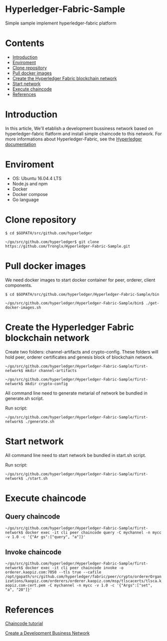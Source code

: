 # Hyperledger-Fabric-Sample
Simple sample implement hyperledger-fabric platform
# Contents
* [Introduction](#intro)
* [Enviroment](#env)
* [Clone repository](#clone)
* [Pull docker images](#pull)
* [Create the Hyperledger Fabric blockchain network](#create)
* [Start network](#start)
* [Execute chaincode](#execute)
* [References](#refer)
# <a name="intro">Introduction</a>
In this article, We'll etablish a development bussiness network based on hyperledger-fabric flatform and install simple chaincode to this network.
For more informations about Hyperledger-Fabric, see the [Hyperledger documentation](http://hyperledger-fabric.readthedocs.io/en/latest/)
# <a name="env">Enviroment</a>
* OS: Ubuntu 16.04.4 LTS
* Node.js and npm
* Docker
* Docker compose
* Go language
# <a name="clone">Clone repository</a>
`$ cd $GOPATH/src/github.com/hyperledger`

`~/go/src/github.com/hyperledger$ git clone https://github.com/Tronglx/Hyperledger-Fabric-Sample.git`
# <a name="pull">Pull docker images</a>
We need docker images to start docker container for peer, orderer, client components.

`$ cd $GOPATH/src/github.com/hyperledger/Hyperledger-Fabric-Sample/bin`

`~/go/src/github.com/hyperledger/Hyperledger-Fabric-Sample/bin$ ./get-docker-images.sh`
# <a name="create">Create the Hyperledger Fabric blockchain network</a>
Create two folders: channel-artifacts and  crypto-config. These folders will hold peer, orderer certificates and genesis block of blockchain network.

`~/go/src/github.com/hyperledger/Hyperledger-Fabric-Sample/first-network$ mkdir channel-artifacts`

`~/go/src/github.com/hyperledger/Hyperledger-Fabric-Sample/first-network$ mkdir crypto-config`

All command line need to generate metarial of network be bundled in generate.sh script.

Run script:

`~/go/src/github.com/hyperledger/Hyperledger-Fabric-Sample/first-network$ ./generate.sh`
# <a name="start">Start network</a>
All command line need to start network be bundled in start.sh script.

Run script:

`~/go/src/github.com/hyperledger/Hyperledger-Fabric-Sample/first-network$ ./start.sh`
# <a name="execute">Execute chaincode</a>
## Query chaincode
`~/go/src/github.com/hyperledger/Hyperledger-Fabric-Sample/first-network$ docker exec -it cli peer chaincode query -C mychannel -n mycc -v 1.0 -c '{"Ar
gs":["query", "a"]}'`

## Invoke chaincode
`~/go/src/github.com/hyperledger/Hyperledger-Fabric-Sample/first-network$ docker exec -it cli peer chaincode invoke -o orderer.kaopiz.com:7050 --tls true --cafile /opt/gopath/src/github.com/hyperledger/fabric/peer/crypto/ordererOrganizations/kaopiz.com/orderers/orderer.kaopiz.com/msp/tlscacerts/tlsca.kaopiz.com-cert.pem -C mychannel -n mycc -v 1.0 -c '{"Args":["set", "a", "20"]}'`
# <a name="refer">References</a>
[Chaincode tutorial](http://hyperledger-fabric.readthedocs.io/en/release-1.1/chaincode4ade.html)

[Create a Development Business Network](https://github.com/CATechnologies/blockchain-tutorials/wiki/Tutorial:-Hyperledger-Fabric-v1.1-%E2%80%93-Create-a-Development-Business-Network-on-zLinux#retrieve-artifacts-from-hyperledger-fabric-repositories) 

